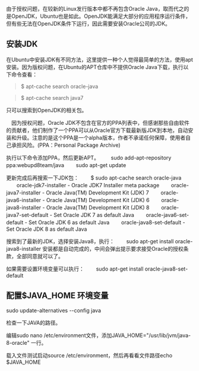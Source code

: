 由于授权问题，在较新的Linux发行版本中都不再包含Oracle Java，取而代之的是OpenJDK，Ubuntu也是如此。OpenJDK能满足大部分的应用程序运行条件，但有些无法在OpenJDK条件下运行，因此需要安装Oracle公司的JDK。

## 安装JDK
在Ubuntu中安装JDK有不同方法，这里提供一种个人觉得最简单的方法，使用apt安装。因为版权问题，在Ubuntu的APT仓库中不提供Oracle Java下载，执行以下命令查看：
>$ apt-cache search oracle-java

>$ apt-cache search java7

只可以搜索到OpenJDK的相关包。

　因为授权问题，Oracle JDK不包含在官方的PPA列表中，但感谢那些自由软件的贡献者，他们制作了一个PPA可以从Oracle官方下载最新版JDK到本地，自动安装和升级。注意的是这个PPA是一个alpha版本，作者不承诺任何保障，使用者自己承担风险。(PPA：Personal Package Archive)

执行以下命令添加PPA，然后更新APT。
　　sudo add-apt-repository ppa:webupd8team/java
　　sudo apt-get update

更新完成后再搜索一下JDK包：
　　$ sudo apt-cache search oracle-java
　　oracle-jdk7-installer - Oracle JDK7 Installer meta package
　　oracle-java7-installer - Oracle Java(TM) Development Kit (JDK) 7
　　oracle-java6-installer - Oracle Java(TM) Development Kit (JDK) 6
　　oracle-java8-installer - Oracle Java(TM) Development Kit (JDK) 8
　　oracle-java7-set-default - Set Oracle JDK 7 as default Java
　　oracle-java6-set-default - Set Oracle JDK 6 as default Java
　　oracle-java8-set-default - Set Oracle JDK 8 as default Java

搜索到了最新的JDK，选择安装Java8，执行：
　　sudo apt-get install oracle-java8-installer
  安装都是自动完成的，中间会弹出提示要求接受Oracle的授权条款，全部同意就可以了。

如果需要设置环境变量可以执行：
　　sudo apt-get install oracle-java8-set-default

## 配置$JAVA_HOME 环境变量
sudo update-alternatives --config java

检查一下JAVA的路径。

编辑sudo nano /etc/environment文件，添加JAVA_HOME="/usr/lib/jvm/java-8-oracle" 一行。

载入文件测试启动source /etc/environment，然后再看看文件路径echo $JAVA_HOME